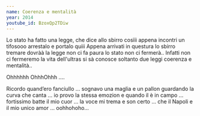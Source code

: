 ```yaml
---
name: Coerenza e mentalità
year: 2014
youtube_id: BzoxQp2TDiw
---
```


Lo stato ha fatto una legge,
che dice allo sbirro cosììì
appena incontri un tifosooo
arrestalo e portalo quiii
Appena arrivati in questura
lo sbirro tremare dovràà
la legge non ci fa paura
lo stato non ci fermerà..
Infatti non ci fermeremo
la vita dell'ultras si sà
conosce soltanto due leggi
coerenza e mentalità..

Ohhhhhh OhhhOhhh ....

Ricordo quand’ero fanciullo …
sognavo una maglia e un pallon
guardando la curva che canta …
io provo la stessa emozion
e quando il è in campo …
fortissimo batte il mio cuor …
la voce mi trema e son certo …
che il Napoli e il mio unico amor …
oohhohoho…

